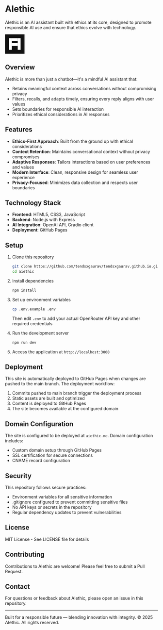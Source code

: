# AIethic

AIethic is an AI assistant built with ethics at its core, designed to promote responsible AI use and ensure that ethics evolve with technology.

![AIethic](favicon.svg)

## Overview

AIethic is more than just a chatbot—it's a mindful AI assistant that:
- Retains meaningful context across conversations without compromising privacy
- Filters, recalls, and adapts timely, ensuring every reply aligns with user values
- Sets boundaries for responsible AI interaction
- Prioritizes ethical considerations in AI responses

## Features

- **Ethics-First Approach**: Built from the ground up with ethical considerations
- **Context Retention**: Maintains conversational context without privacy compromises
- **Adaptive Responses**: Tailors interactions based on user preferences and values
- **Modern Interface**: Clean, responsive design for seamless user experience
- **Privacy-Focused**: Minimizes data collection and respects user boundaries

## Technology Stack

- **Frontend**: HTML5, CSS3, JavaScript
- **Backend**: Node.js with Express
- **AI Integration**: OpenAI API, Gradio client
- **Deployment**: GitHub Pages

## Setup

1. Clone this repository
   ```bash
   git clone https://github.com/tendsxgaurav/tendsxgaurav.github.io.git aiethic
   cd aiethic
   ```

2. Install dependencies
   ```bash
   npm install
   ```

3. Set up environment variables
   ```bash
   cp .env.example .env
   ```
   Then edit `.env` to add your actual OpenRouter API key and other required credentials

4. Run the development server
   ```bash
   npm run dev
   ```

5. Access the application at `http://localhost:3000`

## Deployment

This site is automatically deployed to GitHub Pages when changes are pushed to the main branch. The deployment workflow:

1. Commits pushed to main branch trigger the deployment process
2. Static assets are built and optimized
3. Content is deployed to GitHub Pages
4. The site becomes available at the configured domain

## Domain Configuration

The site is configured to be deployed at `aiethic.me`. Domain configuration includes:

- Custom domain setup through GitHub Pages
- SSL certification for secure connections
- CNAME record configuration

## Security

This repository follows secure practices:
- Environment variables for all sensitive information
- .gitignore configured to prevent committing sensitive files
- No API keys or secrets in the repository
- Regular dependency updates to prevent vulnerabilities

## License

MIT License - See LICENSE file for details

## Contributing

Contributions to AIethic are welcome! Please feel free to submit a Pull Request.

## Contact

For questions or feedback about AIethic, please open an issue in this repository.

---

Built for a responsible future — blending innovation with integrity.
© 2025 AIethic. All rights reserved.
